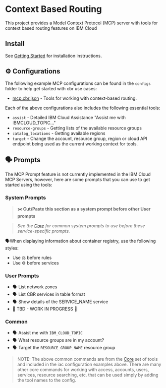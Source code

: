 # Context Based Routing

This project provides a Model Context Protocol (MCP) server with tools for context based routing features on IBM Cloud

## Install

See [Getting Started](https://ibm-cloud.github.io/mcp/overview/) for installation instructions.

## ⚙️ Configurations

The following example MCP configurations can be found in the `configs` folder to help get started with cbr use cases:

- [mcp.cbr.json](https://github.com/IBM-Cloud/ibmcloud-mcp-server/blob/main/src/cbr/configs/mcp.cbr.json) - Tools for working with context-based routing.

Each of the above configurations also includes the following essential tools:

- `assist` - Detailed IBM Cloud Assistance "Assist me with IBMCLOUD_TOPIC..."
- `resource-groups` - Getting lists of the available resource groups
- `catalog_locations` - Getting available regions
- `target` - Change the account, resource group, region or cloud API endpoint being used as the current working context for tools.

## 🗣️ Prompts

The MCP Prompt feature is not currently implemented in the IBM Cloud MCP Servers, however, here are some prompts that you can use to get started using the tools:

### System Prompts

> **✂️ Cut/Paste this section as a system prompt before other User prompts**

> _See the [Core](https://github.com/IBM-Cloud/ibmcloud-mcp-server/blob/main/src/core/README.md) for common system prompts to use before these service-specific prompts._

🗣️When displaying information about container registry, use the following styles:

- Use ⚖️ before rules
- Use ⚙️ before services

###  User Prompts

- 🗣️ List network zones
- 🗣️ List CBR services in table format
- 🗣️ Show details of the SERVICE_NAME service
- 🚧 TBD - WORK IN PROGRESS 🚧 

### Common

- 🗣️ Assist me with `IBM_CLOUD_TOPIC`
- 🗣️ What resource groups are in my account?
- 🗣️ Target the `RESOURCE_GROUP_NAME` resource group

> NOTE: The above common commands are from the [Core](https://github.com/IBM-Cloud/ibmcloud-mcp-server/blob/main/src/core/README.md) set of tools and included in the iac configuration examples above.  There are many other core commands for working with access, accounts, users, services, resource searching, etc. that can be used simply by adding the tool names to the config.
